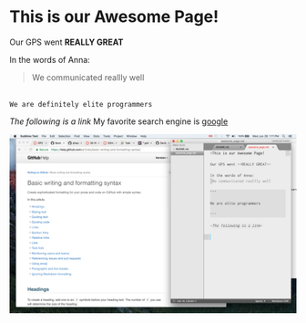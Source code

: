 # This is our Awesome Page!

Our GPS went **REALLY GREAT**

In the words of Anna:
>We communicated reallly well

```

We are definitely elite programmers

```

*The following is a link*
My favorite search engine is 
[google](http://www.google.com/)

![screenshot](./ss-pairing.png)